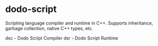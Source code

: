 dodo-script
===========

Scripting language compiler and runtime in C++.  Supports inheritance, garbage collection, native C++ types, etc.

dsc - Dodo Script Compiler
dsr - Dodo Script Runtime
